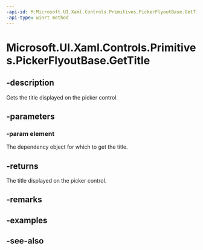 ```yaml
---
-api-id: M:Microsoft.UI.Xaml.Controls.Primitives.PickerFlyoutBase.GetTitle(Microsoft.UI.Xaml.DependencyObject)
-api-type: winrt method
---
```


<!-- Method syntax
public string GetTitle(Windows.UI.Xaml.DependencyObject element)
-->

# Microsoft.UI.Xaml.Controls.Primitives.PickerFlyoutBase.GetTitle

## -description
Gets the title displayed on the picker control.

## -parameters
### -param element
The dependency object for which to get the title.

## -returns
The title displayed on the picker control.

## -remarks

## -examples

## -see-also
